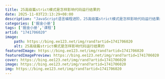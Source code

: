 ```yaml
---
title: 25高级篇strict模式是怎样影响代码运行结果的
date: 2025-11-03T23:13:29+08:00
description: "JavaScript语言编程进阶，25高级篇strict模式是怎样影响代码运行结果的"
categories: ['掘金小册']
tags: ['掘金小册','课程']
artid: "1741706020"
image:
    path: https://bing.ee123.net/img/rand?artid=1741706020
    alt: 25高级篇strict模式是怎样影响代码运行结果的
featuredImage: https://bing.ee123.net/img/rand?artid=1741706020
featuredImagePreview: https://bing.ee123.net/img/rand?artid=1741706020
cover: https://bing.ee123.net/img/rand?artid=1741706020
image: https://bing.ee123.net/img/rand?artid=1741706020
img: https://bing.ee123.net/img/rand?artid=1741706020
---
```


